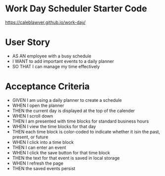 # Work Day Scheduler Starter Code
https://caleblawver.github.io/work-day/

# User Story
* AS AN employee with a busy schedule
* I WANT to add important events to a daily planner
* SO THAT I can manage my time effectively

# Acceptance Criteria
* GIVEN I am using a daily planner to create a schedule
* WHEN I open the planner
* THEN the current day is displayed at the top of the calender
* WHEN I scroll down
* THEN I am presented with time blocks for standard business hours
* WHEN I view the time blocks for that day
* THEN each time block is color-coded to indicate whether it isin the past, present, or future
* WHEN I click into a time block
* THEN I can enter an event
* WHEN I click the save button for that time block
* THEN the text for that event is saved in local storage
* WHEN I refresh the page
* THEN the saved events persist
